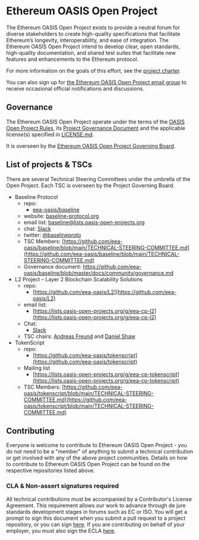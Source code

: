 
# Ethereum OASIS Open Project

The Ethereum OASIS Open Project exists to provide a neutral forum for diverse stakeholders to create high-quality specifications that facilitate Ethereum’s longevity, interoperability, and ease of integration. The Ethereum OASIS Open Project intend to develop clear, open standards, high-quality documentation, and shared test suites that facilitate new features and enhancements to the Ethereum protocol.

For more information on the goals of this effort, see the [project charter](./PROJECT_CHARTER.md).

You can also sign up for [the Ethereum OASIS Open Project email group](https://lists.oasis-open-projects.org/g/eea-community-projects) to receive occasional official notifications and discussions.

## Governance
The Ethereum OASIS Open Project operate under the terms of the [OASIS Open Project Rules](https://github.com/oasis-open-projects/documentation/blob/master/board-docs/open-projects-rules.md), its [Project Governance Document](https://github.com/eea-oasis/managed-open-project/blob/master/GOVERNANCE.md) and the applicable license(s) specified in [LICENSE.md](./LICENSE).

It is overseen by the [Ethereum OASIS Open Project Governing Board](PROJECT-GOVERNING-BOARD.md).

## List of projects & TSCs
There are several Technical Steering Committees under the umbrella of the Open Project. Each TSC is overseen by the Project Governing Board.

* Baseline Protocol
  * repo:
    * [eea-oasis/baseline](https://github.com/eea-oasis/baseline)
  * website: [baseline-protocol.org](https://www.baseline-protocol.org/)
  * email list: [baseline@lists.oasis-open-projects.org](https://lists.oasis-open-projects.org/g/baseline)
  * chat: [Slack](https://join.slack.com/t/ethereum-baseline/shared_invite/zt-22evmy85e-PONDIImP6CTDMtZyAkhsmw)
  * twitter: [@baselineproto](https://twitter.com/baselineproto)
  * TSC Members: [https://github.com/eea-oasis/baseline/blob/main/TECHNICAL-STEERING-COMMITTEE.md](https://github.com/eea-oasis/baseline/blob/main/TECHNICAL-STEERING-COMMITTEE.md)
  * Governance document: https://github.com/eea-oasis/baseline/blob/master/docs/community/governance.md
* L2 Project – Layer 2 Blockchain Scalability Solutions
  * repo:
    * [https://github.com/eea-oasis/L2](https://github.com/eea-oasis/L2)  
  * email list:
    * [https://lists.oasis-open-projects.org/g/eea-cp-l2](https://lists.oasis-open-projects.org/g/eea-cp-l2)
  * Chat:
    * [Slack](https://join.slack.com/t/eeacommunityp-kte2307/shared_invite/zt-1qyb6xi90-85TS9xpU~XG8cK0Feeoofg)
  * TSC chairs: [Andreas Freund](https://github.com/Therecanbeonlyone1969) and [Daniel Shaw](https://github.com/dshaw)
* TokenScript
  * repo:
    * [https://github.com/eea-oasis/tokenscript](https://github.com/eea-oasis/tokenscript)
  * Mailing list
    * [https://lists.oasis-open-projects.org/g/eea-cp-tokenscript](https://lists.oasis-open-projects.org/g/eea-cp-tokenscript)
  * TSC Members: [https://github.com/eea-oasis/tokenscript/blob/main/TECHNICAL-STEERING-COMMITTEE.md](https://github.com/eea-oasis/tokenscript/blob/main/TECHNICAL-STEERING-COMMITTEE.md)   


<!-- * Ethereum OpenRPC - Bootstrapping
  * repos:
  * website:
  * email lists:
  * chat:
  * TSC Members:
  * Governance document:-->

## Contributing
Everyone is welcome to contribute to Ethereum OASIS Open Project - you do not need to be a "member" of anything to submit a technical contribution or get involved with any of the above project communities. Details on how to contribute to Ethereum OASIS Open Project can be found on the respective repositories listed above.

### CLA & Non-assert signatures required
All technical contributions must be accompanied by a Contributor's License Agreement. This requirement allows our work to advance through de jure standards development stages in forums such as EC or ISO. You will get a prompt to sign this document when you submit a pull request to a project repository, or you can sign [here](https://cla-assistant.io/eea-oasis/managed-open-project). If you are contributing on behalf of your employer, you must also sign the ECLA [here](https://www.oasis-open.org/open-projects/cla/entity-cla-20210630/).
